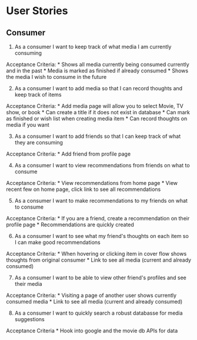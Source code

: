 User Stories
============

## Consumer

1. As a consumer I want to keep track of what media I am currently consuming

  Acceptance Criteria:
    * Shows all media currently being consumed currently and in the past
    * Media is marked as finished if already consumed
    * Shows the media I wish to consume in the future

2. As a consumer I want to add media so that I can record thoughts and keep track of items

  Acceptance Criteria:
    * Add media page will allow you to select Movie, TV show, or book
    * Can create a title if it does not exist in database
    * Can mark as finished or wish list when creating media item
    * Can record thoughts on media if you want

3. As a consumer I want to add friends so that I can keep track of what they are consuming

  Acceptance Criteria:
    * Add friend from profile page

4. As a consumer I want to view recommendations from friends on what to consume

  Acceptance Criteria:
    * View recommendations from home page
    * View recent few on home page, click link to see all recommendations

5. As a consumer I want to make recommendations to my friends on what to consume

  Acceptance Criteria:
    * If you are a friend, create a recommendation on their profile page
    * Recommendations are quickly created

6. As a consumer I want to see what my friend's thoughts on each item so I can make good recommendations

  Acceptance Criteria:
    * When hovering or clicking item in cover flow shows thoughts from original consumer
    * Link to see all media (current and already consumed)

7. As a consumer I want to be able to view other friend's profiles and see their media

  Acceptance Criteria:
    * Visiting a page of another user shows currently consumed media
    * Link to see all media (current and already consumed)

8. As a consumer I want to quickly search a robust databasse for media suggestions

  Acceptance Criteria
    * Hook into google and the movie db APIs for data